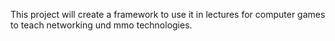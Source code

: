 This project will create a framework to use it in lectures for computer games to teach networking und mmo technologies.